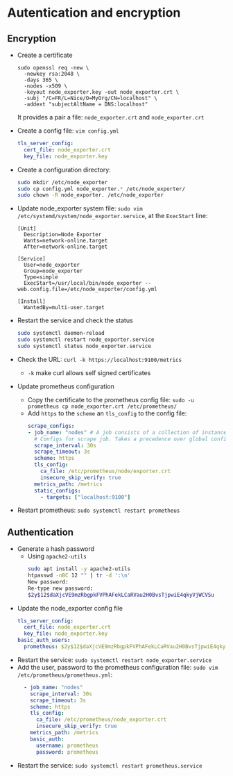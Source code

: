 # Autentication and encryption

## Encryption

* Create a certificate
  ```
  sudo openssl req -new \
    -newkey rsa:2048 \
    -days 365 \
    -nodes -x509 \
    -keyout node_exporter.key -out node_exporter.crt \
    -subj "/C=FR/L=Nice/O=MyOrg/CN=localhost" \
    -addext "subjectAltName = DNS:localhost"
  ```
  It provides a pair a file: `node_exporter.crt` and `node_exporter.crt`

* Create a config file: `vim config.yml`
  ```yaml
  tls_server_config:
    cert_file: node_exporter.crt
    key_file: node_exporter.key
  ```
* Create a configuration directory:
  ```bash
  sudo mkdir /etc/node_exporter
  sudo cp config.yml node_exporter.* /etc/node_exporter/
  sudo chown -R node_exporter. /etc/node_exporter
  ```
* Update node_exporter system file: `sudo vim /etc/systemd/system/node_exporter.service`, at the `ExecStart` line:
  ```
  [Unit]
    Description=Node Exporter
    Wants=network-online.target
    After=network-online.target

  [Service]
    User=node_exporter
    Group=node_exporter
    Type=simple
    ExecStart=/usr/local/bin/node_exporter --web.config.file=/etc/node_exporter/config.yml

  [Install]
    WantedBy=multi-user.target
  ```

* Restart the service and check the status
  ```bash
  sudo systemctl daemon-reload
  sudo systemctl restart node_exporter.service
  sudo systemctl status node_exporter.service 
  ```

* Check the URL: `curl -k https://localhost:9100/metrics`
  * `-k` make curl allows self signed certificates

* Update prometheus configuration
  * Copy the certificate to the prometheus config file: `sudo -u prometheus cp node_exporter.crt /etc/prometheus/`
  * Add `https` to the `scheme` an `tls_config` to the config file:
    ```yaml
    scrape_configs:
    - job_name: "nodes" # A job consists of a collection of instances that need to be scraped
      # Configs for scrape job. Takes a precedence over global config
      scrape_interval: 30s
      scrape_timeout: 3s
      scheme: https
      tls_config:
        ca_file: /etc/prometheus/node/exporter.crt
        insecure_skip_verify: true
      metrics_path: /metrics
      static_configs:
        - targets: ["localhost:9100"]
    ```

* Restart prometheus: `sudo systemctl restart prometheus`

## Authentication
* Generate a hash password
  * Using `apache2-utils`
    ```bash
    sudo apt install -y apache2-utils
    htpasswd -nBC 12 "" | tr -d ':\n'
    New password: 
    Re-type new password: 
    $2y$12$daXjcVE9mzRbgpkFVPhAFekLCaRVau2H0BvsTjpwiE4qkyVjWCVSu
    ```
* Update the node_exporter config file
  ```yaml
  tls_server_config:
    cert_file: node_exporter.crt
    key_file: node_exporter.key
  basic_auth_users:
    prometheus: $2y$12$daXjcVE9mzRbgpkFVPhAFekLCaRVau2H0BvsTjpwiE4qkyVjWCVS
  ```
* Restart the service: `sudo systemctl restart node_exporter.service`
* Add the user, password to the prometheus configuration file: `sudo vim /etc/prometheus/prometheus.yml`:
  ```yaml
    - job_name: "nodes"
      scrape_interval: 30s
      scrape_timeout: 3s
      scheme: https
      tls_config:
        ca_file: /etc/prometheus/node_exporter.crt
        insecure_skip_verify: true
      metrics_path: /metrics
      basic_auth:
        username: prometheus
        password: prometheus
  ```
* Restart the service: `sudo systemctl restart prometheus.service`

